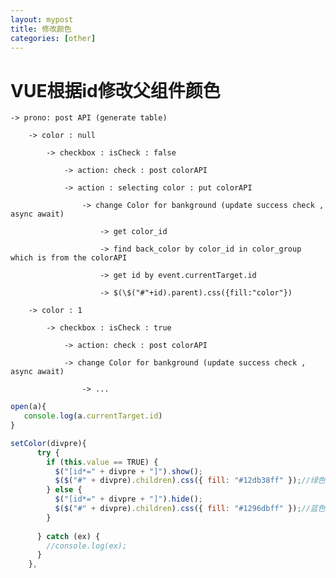 ```yaml
---
layout: mypost
title: 修改颜色
categories: [other]
---
```

# VUE根据id修改父组件颜色
    -> prono: post API (generate table)
    
        -> color : null
    
            -> checkbox : isCheck : false
    
                -> action: check : post colorAPI
    
                -> action : selecting color : put colorAPI
    
                    -> change Color for bankground (update success check , async await)
    
                        -> get color_id 
    
                        -> find back_color by color_id in color_group which is from the colorAPI
    
                        -> get id by event.currentTarget.id
    
                        -> $(\$("#"+id).parent).css({fill:"color"})
    
        -> color : 1
    
            -> checkbox : isCheck : true
    
                -> action: check : post colorAPI
    
                -> change Color for bankground (update success check , async await)
    
                    -> ...
    
    			

```javascript
open(a){
   console.log(a.currentTarget.id)
}

setColor(divpre){
      try {
        if (this.value == TRUE) {
          $("[id*=" + divpre + "]").show();
          $($("#" + divpre).children).css({ fill: "#12db38ff" });//绿色
        } else {
          $("[id*=" + divpre + "]").hide();
          $($("#" + divpre).children).css({ fill: "#1296dbff" });//蓝色
        }
         
      } catch (ex) {
        //console.log(ex);
      }
    },
```




